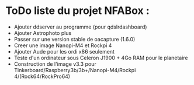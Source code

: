 # ToDo liste du projet NFABox :

- Ajouter ddserver au programme (pour qdslrdashboard)
- Ajouter Astrophoto plus
- Passer sur une version stable de oacapture (1.6.0)
- Creer une image Nanopi-M4 et Rockpi 4
- Ajouter Aude pour les ordi x86 seulement
- Teste d'un ordinateur sous Celeron J1900 + 4Go RAM pour le planetaire
- Construction de l'image v3.3 pour Tinkerboard/Raspberry3b/3b+/Nanopi-M4/Rockpi 4/(Rock64/RockPro64)

